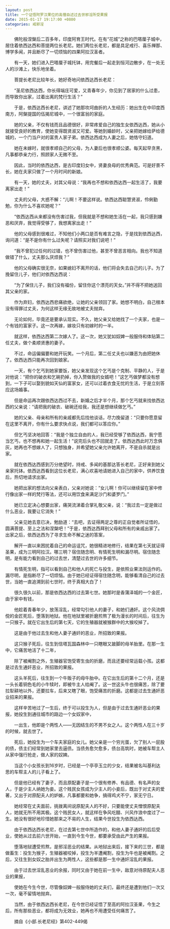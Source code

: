 ```yaml
---
layout: post
title: 一个证悟阿罗汉果位的高僧自述过去世邪淫所受果报
date: 2015-01-17 19:17:00 +0800
categories: 戒邪淫
---
```


　　佛陀般涅槃后二百多年，印度阿育王时代。在有“花城”之称的巴嗒厘子城中，居住着依西达西和菩提两位长老尼。她们两位长老尼，都是具足戒行、喜乐禅那、博学多闻，并且断尽了一切烦恼的四果阿拉汉圣者。
　　有一天，她们进入巴嗒厘子城托钵，用完餐后一起走到恒河边散步，在一处无人的沙滩上，快乐地坐着。
　　菩提长老尼比较年长，她好奇地问依西达西长老尼：
　　“圣尼依西达西，你长得端庄可爱，又青春年少，你见到了居家的什么过患，而导致你出家，过着出离的梵行生活？”
　　于是，依西达西长老尼，讲述了她那坎坷曲折的人生经历：她出生在中印度西南方，阿槃提国的伍揭尼城中，一个很富翁的家庭。
　　她的父亲，不仅有钱而且品德很好，非常疼爱自己的独生女依西达西，她从小就接受良好的教育，使她变得既贤淑又可爱。等她到婚龄时，父亲把她嫁给萨给德城的，一个门当户对的富贵人家子弟。依西达西成为人妻之后，她恪守妇道。
　　她在未嫁时，就很孝顺自己的父母，为人妻后也很孝顺公婆。每天起早贪黑，凡事都恭亲力行，照顾家人无微不至。
　　因此，当时的依西达西，是古印度妇女中，贤妻良母的优秀典范。可是好景不长，她在夫家只做了一个月时间的新娘。
　　有一天，她的丈夫，对其父母说：“我再也不想和依西达西一起生活了，我要离家出走！”
　　丈夫的父母，大惑不解：“儿啊！不要这样说。依西达西聪慧贤淑，伶俐勤勉，你为什么不喜欢她呢？”
　　“依西达西从来都没有伤害过我，但我就是不想和她生活在一起，我只感到嫌恶和厌弃，我觉得受够了，我想离家出走！”
　　他的父母感到很难过，不知他们小两口是否有难言之隐，于是找到依西达西，询问道：“是不是你有什么过失呢？请照实对我们说吧！”
　　“我不曾犯过任何的过错，也不曾伤害过他，甚至不曾恶言相向。我也不知道做错了什么，丈夫那么厌烦我？”
　　他的父母确实很无奈，如果媳妇不离开的话，他们将会失去自己的儿子。为了挽留住儿子，他们对依西达西说：
　　“为了保住儿子，我们没有福份，留住你这个漂亮的天女。”并不得不把她送回其父亲的家。
　　作为弃妇，依西达西悲痛欲绝，让她的父亲领回了家。她想不明白，自己根本没有得罪过丈夫，为何这样无缘无故地被丈夫抛弃。
　　无论如何，毕竟还是要承认现实。不久，她父亲又给她找了一个夫家，也是一个有钱的富家子。这一次再嫁，嫁妆只有初嫁时的一半。
　　就这样，依西达西第二次嫁人了。这一次，她又犹如奴婢一般服侍和体贴第二任丈夫，做个柔顺贤惠的妻子。
　　不过，命运偏偏要和她开玩笑。一个月后，第二任丈夫也以嫌恶为由把她休了。依西达西只能再次回到娘家。
　　一天，有个乞丐到她家要饭，她父亲发现这个乞丐是个克制、平静的人，于是对他说：“把你的破衣和乞碗扔掉，你入赘做我的女婿吧！”这乞丐做梦都没有想到，一下子可以娶到貌如天仙的富家女，还可以过着衣食无忧的生活，于是立刻答应这场婚事。
　　但是命运再次跟依西达西过不去，新婚之后才半个月，那个乞丐就来找依西达西的父亲说：“请把我的破衣、破碗还给我，我还是想继续做乞丐。”
　　她的父亲、母亲和所有的亲戚都先后找他谈话，尽力挽留道：“只要你愿意留在这里不离开，你有什么要求快点说，我们都可以答应你。”
　　但乞丐坚决地回答：“我是个独立自由的人，我已经受够了依西达西，我宁愿当乞丐，也不想再和她一起生活！”说完后头也不回就走了。依西达西此时万念俱灰，她再也不想嫁人了，只想独身，并希望她父亲允许她离开，不是自杀就是出家。
　　就在依西达西感到万分绝望时，持戒、多闻的基那达答长老尼，正好来到她父亲家托钵。依西达西看到这位长老尼，满心欢喜地请她进入自己的家中，供养饮食后，热切地请求出家。
　　她把出家的想法向父亲表白，父亲对她说：“女儿啊！你可以继续留在家中修行像出家一样的梵行等法，还可以用饮食来满足沙门和婆罗门。”
　　她已立定决心想要出家，痛哭流涕着合掌礼敬父亲，说：“我过去一定是做过什么恶业，我要让它消失！”
　　父亲见她去意已决，勉励道：“去吧，去证得两足之尊的正自觉者所证悟的，圆满菩提、至上之法和涅槃吧！”于是，依西达西拜别父母和所有的亲戚出家了。出家之后，依西达西为了寻求生命不解之迷的答案，
　　解开一直以来困扰着自己的命运诅咒，她很精进地修行，结果在第七天就证得圣果，成为三明阿拉汉。哪三明？宿住随念明、有情死生明和漏尽明。宿住随念明，是有能力看到自己的过去世，清楚过去世的许多细节。
　　有情死生明，指可以看到自己和他人的死亡与投生，是依照业果法则运作的。漏尽明，是指断尽了一切烦恼。由于她已经证得宿住随念明，能够看清自己的过去世，当她一直追溯到前七世时，终于真相大白了！
　　很久很久以前，那是依西达西的过去第七世。她那时是香蒲泽城的一个金匠，由于家中有钱，
　　他趁着青春年少，放荡淫乱，经常勾引他人的妻子，和她们通奸。这个风流倜傥的金匠死后，堕落到地狱。他在地狱里被折磨煎熬了极为漫长的时间后，往生为一只猴子。就在它出生后的第七天，它的生殖器就被猴群中的大猴咬掉了。
　　这是由于他过去生和他人妻子通奸的恶业，所招致的果报。
　　这只猴子死后，往生到信塔瓦国森林中一只瞎眼又跛脚的母羊胎里。在那一生中，它痛苦地活了十二年，
　　除了被阉割之外，生殖器官饱受寄生虫的折磨，而且还要经常运载小孩。这都是过去生通奸恶业，所招致的果报。
　　这头羊死后，往生到一个牛贩子的母牛胎中。在它出生后的第十二个月，还是一头长着铜色毛的小牛犊时，即被牛主人给阉了。这一世这头牛也很痛苦，除了要拉犁耕地以外，还要拉车，后来又瞎了眼，饱受痛苦的折磨。这都是过去生通奸恶业招来的果报。
　　这样辛苦地过了一生后，终于可以投生为人，但是由于过去生通奸恶业的果报，她投生到通往城市的路边一个女奴家中，
　　一出生，他即是个两性人——无因结生的不男不女之人。这个两性人在三十岁的时候，就去世了。
　　死后，她投生为一个车夫家庭的女儿。她父亲是一个穷光蛋，欠了别人一屁股的债，债主们经常到她家里去逼债。当债务愈欠愈多，债台高筑时，她被车帮主人从家中强行抢走，做人家的奴婢。
　　当这个小女孩长到16岁时，已经是一个亭亭玉立的少女，结果被名叫基利达思的车帮主人的儿子看上了。
　　但是他已经有了妻子，而且原配妻子是一个很有修养、有品德、有名声的女人，于是少主人纳她为妾。这个贱民女孩成为少主人的小妾后，既出于对丈夫的爱著，又出于对原配夫人的妒嫉，凡事都要和她争，搞得鸡犬不宁，家无宁日。
　　她经常在丈夫面前，挑拨离间说原配夫人的不好，只要能使丈夫憎恨原配夫人，她就无所不用其极。这个贱民女人，就这样在争风吃醋、兴风作浪中度过了一生。她没有很好地珍惜她那来之不易的人生，结果今世投生为依西达西。
　　由于依西达西长老尼，在过去第七世中所造作的，和他人妻子通奸的后后受业，使她从过去前六世开始，一直到今生今世，都要承受由此产生的果报。
　　堕落地狱遭受煎熬，是邪淫恶业的结果。从地狱出来后，接下来的三世，都是做畜生：投生为猴子，生殖器被咬掉，投生为羊遭阉割，投生为牛也是被阉割。之后，又往生到女奴之胎并出生为两性人，这些都是那一生中通奸淫乱的果报。
　　由于过去世淫乱恶业的余报，同时又由于她在前一生中，敌意对待原配夫人恶业的果报，
　　使她在今生今世，尽管像奴婢一般服侍她的丈夫们，最终还是遭到他们一次又一次，毫不留情地抛弃。
　　当然，由于依西达西长老尼，在今世已经证悟了至高的阿拉汉圣果，今生之后，所有那些恶业，都将成为无效业，她再也不用遭受任何痛苦了。
　　摘自《小部.长老尼经》第402-449偈